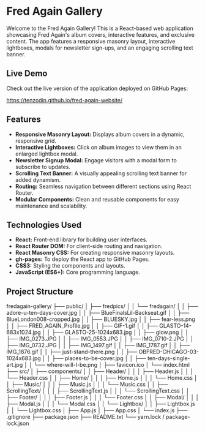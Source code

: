Fred Again Gallery
==================

Welcome to the Fred Again Gallery! This is a React-based web application showcasing Fred Again's album covers, interactive features, and exclusive content. The app features a responsive masonry layout, interactive lightboxes, modals for newsletter sign-ups, and an engaging scrolling text banner.

Live Demo
---------
Check out the live version of the application deployed on GitHub Pages:

https://tenzodin.github.io/fred-again-website/

Features
--------
- **Responsive Masonry Layout:** Displays album covers in a dynamic, responsive grid.
- **Interactive Lightboxes:** Click on album images to view them in an enlarged lightbox modal.
- **Newsletter Signup Modal:** Engage visitors with a modal form to subscribe to updates.
- **Scrolling Text Banner:** A visually appealing scrolling text banner for added dynamism.
- **Routing:** Seamless navigation between different sections using React Router.
- **Modular Components:** Clean and reusable components for easy maintenance and scalability.

Technologies Used
-----------------
- **React:** Front-end library for building user interfaces.
- **React Router DOM:** For client-side routing and navigation.
- **React Masonry CSS:** For creating responsive masonry layouts.
- **gh-pages:** To deploy the React app to GitHub Pages.
- **CSS3:** Styling the components and layouts.
- **JavaScript (ES6+):** Core programming language.

Project Structure
-----------------
fredagain-gallery/
├── public/
│   ├── fredpics/
│   │   └── fredagain/
│   │       ├── adore-u-ten-days-cover.jpg
│   │       ├── BlueFinalsLil-Backseat.gif
│   │       ├── BlueLondon008-cropped.jpg
│   │       ├── BLUESKY.jpg
│   │       ├── fear-less.png
│   │       ├── FRED_AGAIN_Profile.jpg
│   │       ├── GIF-1.gif
│   │       ├── GLASTO-14-683x1024.jpg
│   │       ├── GLASTO-25-1024x683.jpg
│   │       ├── glow.png
│   │       ├── IMG_0273.JPG
│   │       ├── IMG_0553.JPG
│   │       ├── IMG_0710-2.JPG
│   │       ├── IMG_0732.JPG
│   │       ├── IMG_1497.gif
│   │       ├── IMG_1787.gif
│   │       ├── IMG_1876.gif
│   │       ├── just-stand-there.png
│   │       ├── OBFRED-CHICAGO-03-1024x683.jpg
│   │       ├── places-to-be-cover.jpg
│   │       ├── ten-days-single-art.jpg
│   │       └── where-will-I-be.png
│   ├── favicon.ico
│   └── index.html
├── src/
│   ├── components/
│   │   ├── Header/
│   │   │   ├── Header.js
│   │   │   └── Header.css
│   │   ├── Home/
│   │   │   ├── Home.js
│   │   │   └── Home.css
│   │   ├── Music/
│   │   │   ├── Music.js
│   │   │   └── Music.css
│   │   ├── ScrollingText/
│   │   │   ├── ScrollingText.js
│   │   │   └── ScrollingText.css
│   │   ├── Footer/
│   │   │   ├── Footer.js
│   │   │   └── Footer.css
│   │   ├── Modal/
│   │   │   ├── Modal.js
│   │   │   └── Modal.css
│   │   └── Lightbox/
│   │       ├── Lightbox.js
│   │       └── Lightbox.css
│   ├── App.js
│   ├── App.css
│   └── index.js
├── .gitignore
├── package.json
├── README.txt
└── yarn.lock / package-lock.json
